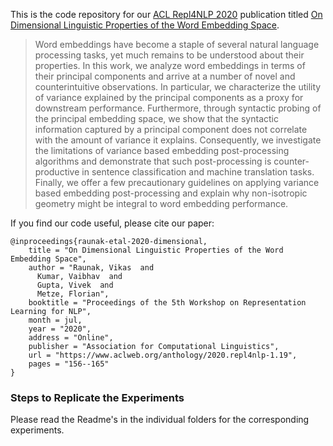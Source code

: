 This is the code repository for our [ACL Repl4NLP 2020](https://www.aclweb.org/anthology/volumes/2020.repl4nlp-1/) publication titled [On Dimensional Linguistic Properties of the Word Embedding Space](https://www.aclweb.org/anthology/2020.repl4nlp-1.19/).

> Word embeddings have become a staple of several natural language processing tasks, yet much remains to be understood about their properties. In this work, we analyze word embeddings in terms of their principal components and arrive at a number of novel and counterintuitive observations. In particular, we characterize the utility of variance explained by the principal components as a proxy for downstream performance. Furthermore, through syntactic probing of the principal embedding space, we show that the syntactic information captured by a principal component does not correlate with the amount of variance it explains. Consequently, we investigate the limitations of variance based embedding post-processing algorithms and demonstrate that such post-processing is counter-productive in sentence classification and machine translation tasks. Finally, we offer a few precautionary guidelines on applying variance based embedding post-processing and explain why non-isotropic geometry might be integral to word embedding performance.

If you find our code useful, please cite our paper:

```
@inproceedings{raunak-etal-2020-dimensional,
    title = "On Dimensional Linguistic Properties of the Word Embedding Space",
    author = "Raunak, Vikas  and
      Kumar, Vaibhav  and
      Gupta, Vivek  and
      Metze, Florian",
    booktitle = "Proceedings of the 5th Workshop on Representation Learning for NLP",
    month = jul,
    year = "2020",
    address = "Online",
    publisher = "Association for Computational Linguistics",
    url = "https://www.aclweb.org/anthology/2020.repl4nlp-1.19",
    pages = "156--165"
}
```

### Steps to Replicate the Experiments

Please read the Readme's in the individual folders for the corresponding experiments.


